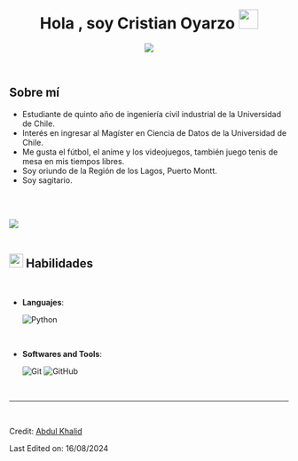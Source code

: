 
<h1 align="center"><b>Hola , soy Cristian Oyarzo </b><img src="https://media.giphy.com/media/hvRJCLFzcasrR4ia7z/giphy.gif" width="35"></h1>
<!--  -->
<p align="center">
  <a href="https://github.com/DenverCoder1/readme-typing-svg"><img src="https://readme-typing-svg.herokuapp.com?font=Time+New+Roman&color=cyan&size=25&center=true&vCenter=true&width=600&height=100&lines=Cristian+Oyarzo+M.+&hearts;++;Estudiante+de+Ciencia+de+Datos."></a>
</p>


<br>



	
## **Sobre mí**



- Estudiante de quinto año de ingeniería civil industrial de la Universidad de Chile.
- Interés en ingresar al Magíster en Ciencia de Datos de la Universidad de Chile.
- Me gusta el fútbol, el anime y los videojuegos, también juego tenis de mesa en mis tiempos libres.
- Soy oriundo de la Región de los Lagos, Puerto Montt.
- Soy sagitario.

<br><br>

<img src="https://user-images.githubusercontent.com/73097560/115834477-dbab4500-a447-11eb-908a-139a6edaec5c.gif"><br><br>

## <img src="https://media2.giphy.com/media/QssGEmpkyEOhBCb7e1/giphy.gif?cid=ecf05e47a0n3gi1bfqntqmob8g9aid1oyj2wr3ds3mg700bl&rid=giphy.gif" width ="25"><b> Habilidades</b>
<br>

<p align="center">

- **Languajes**:
    
    ![Python](https://img.shields.io/badge/Python%20-%2314354C.svg?style=for-the-badge&logo=python&logoColor=white)

<br>   


- **Softwares and Tools**:

    ![Git](https://img.shields.io/badge/git-%23F05033.svg?style=for-the-badge&logo=git&logoColor=white)
    ![GitHub](https://img.shields.io/badge/github-%23121011.svg?style=for-the-badge&logo=github&logoColor=white)



<br>



---

<br>

Credit: [Abdul Khalid](https://github.com/0xabdulkhalid)

Last Edited on: 16/08/2024
